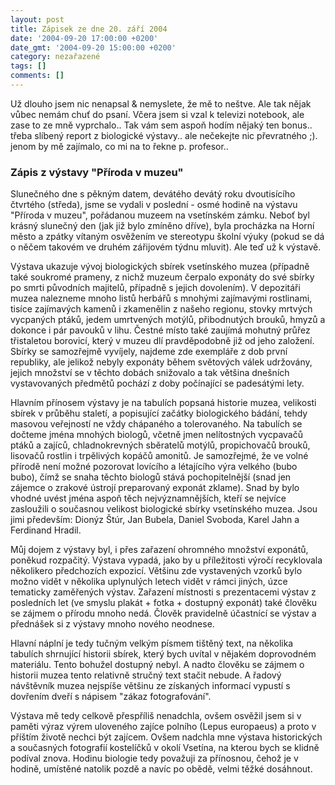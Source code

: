 ```yaml
---
layout: post
title: Zápisek ze dne 20. září 2004
date: '2004-09-20 17:00:00 +0200'
date_gmt: '2004-09-20 15:00:00 +0200'
category: nezařazené
tags: []
comments: []
---
```

<p>Už dlouho jsem nic nenapsal &amp; nemyslete, že mě to neštve. Ale tak nějak vůbec nemám chuť do psaní.  Včera jsem si vzal k televizi notebook, ale zase to ze mně vyprchalo.. Tak vám sem aspoň hodím  nějaký ten bonus.. třeba slíbený report z biologické výstavy.. ale nečekejte nic převratného ;).  jenom by mě zajímalo, co mi na to řekne p. profesor..</p>
<h3>Zápis z výstavy "Příroda v muzeu"</h3>
<p>Slunečného dne s pěkným datem, devátého devátý roku dvoutisícího čtvrtého (středa), jsme se vydali v poslední - osmé hodině na výstavu "Příroda v muzeu", pořádanou muzeem na vsetínském zámku. Neboť byl krásný slunečný den (jak již bylo zmíněno dříve), byla procházka na Horní město a zpátky vítaným osvěžením ve stereotypu školní výuky (pokud se dá o něčem takovém ve druhém zářijovém týdnu mluvit). Ale teď už k výstavě.  </p>
<p>Výstava ukazuje vývoj biologických sbírek vsetínského muzea (případně také soukromé prameny, z nichž muzeum čerpalo exponáty do své sbírky po smrti původních majitelů, případně s jejich dovolením). V depozitáři muzea nalezneme mnoho listů herbářů s mnohými zajímavými rostlinami, tisíce zajímavých kamenů i zkamenělin z našeho regionu, stovky mrtvých vycpaných ptáků, jedem umrtvených motýlů, přibodnutých brouků,  hmyzů a dokonce i pár pavouků v lihu. Čestné místo také zaujímá mohutný průřez třistaletou borovicí, který v muzeu dlí pravděpodobně již od jeho založení. Sbírky se samozřejmě vyvíjely, najdeme zde exempláře z dob první republiky, ale jelikož nebyly exponáty během světových válek udržovány, jejich množství se v těchto dobách snižovalo a tak většina dnešních vystavovaných předmětů pochází z doby počínající se padesátými lety.  </p>
<p>Hlavním přínosem výstavy je na tabulích popsaná historie muzea, velikosti sbírek v průběhu staletí, a popisující začátky biologického bádání, tehdy masovou veřejností ne vždy chápaného a tolerovaného. Na tabulích se dočteme jména mnohých biologů, včetně jmen nelítostných vycpavačů ptáků a zajíců, chladnokrevných sběratelů motýlů, propichovačů brouků, lisovačů rostlin i trpělivých kopáčů amonitů. Je samozřejmé, že ve volné přírodě není možné pozorovat lovícího a létajícího výra velkého (bubo bubo), čímž se snaha těchto biologů stává pochopitelnější (snad jen zájemce o zrakové ústrojí preparovaný exponát zklame). Snad by bylo vhodné uvést jména aspoň těch nejvýznamnějších, kteří se nejvíce zasloužili o současnou velikost biologické sbírky vsetínského muzea. Jsou jimi především: Dionýz Štúr, Jan Bubela, Daniel Svoboda, Karel Jahn a Ferdinand Hradil.  </p>
<p>Můj dojem z výstavy byl, i přes zařazení ohromného množství exponátů, poněkud rozpačitý. Výstava vypadá, jako by u příležitosti výročí recyklovala několikero předchozích expozicí. Většinu zde vystavených vzorků bylo možno vidět v několika uplynulých letech vidět v rámci jiných, úzce tematicky zaměřených výstav. Zařazení místnosti s prezentacemi výstav z posledních let (ve smyslu plakát + fotka + dostupný exponát) také člověku se zájmem o přírodu mnoho nedá. Člověk pravidelně účastnící se výstav a přednášek si z výstavy mnoho nového neodnese.  </p>
<p>Hlavní náplní je tedy tučným velkým písmem tištěný text, na několika tabulích shrnující historii sbírek, který bych uvítal v nějakém doprovodném materiálu. Tento bohužel dostupný nebyl. A nadto člověku se zájmem o historii muzea tento relativně stručný text stačit nebude. A řadový návštěvník muzea nejspíše většinu ze získaných informací vypustí s dovřením dveří s nápisem "zákaz fotografování".  </p>
<p>Výstava mě tedy celkově přespříliš nenadchla, ovšem osvěžil jsem si v paměti výraz výrem uloveného zajíce polního (Lepus europaeus) a proto v příštím životě nechci být zajícem. Ovšem nadchla mne výstava historických a současných fotografií kostelíčků v okolí Vsetína, na kterou bych se klidně podíval znova. Hodinu biologie tedy považuji za přínosnou, čehož je v hodině, umístěné natolik pozdě a navíc po obědě, velmi těžké dosáhnout.  </p>
